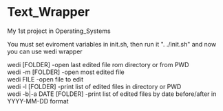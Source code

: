 # Text_Wrapper
My 1st project in Operating_Systems

You must set eviroment variables in init.sh, then run it ". ./init.sh" and now you can use wedi wrapper <br>

wedi [FOLDER]           -open last edited file rom directory or from PWD <br>
wedi -m [FOLDER]        -open most edited file <br>
wedi FILE               -open file to edit <br>
wedi -l [FOLDER]          -print list of edited files in directory or PWD <br>
wedi -b|-a DATE [FOLDER]  -print list of edited files by date before/after in YYYY-MM-DD format <br>
